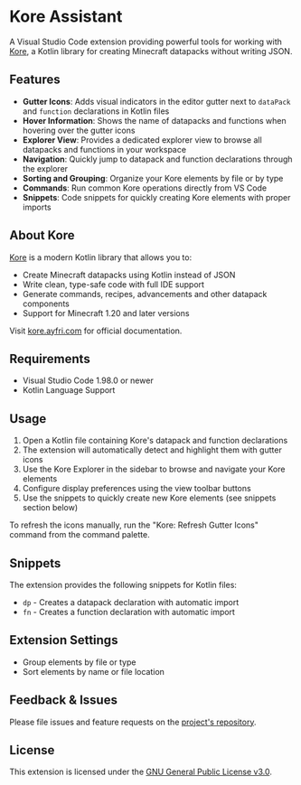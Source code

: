 # Kore Assistant

A Visual Studio Code extension providing powerful tools for working with [Kore](https://github.com/Ayfri/Kore), a Kotlin library for creating Minecraft datapacks without writing JSON.

## Features

- **Gutter Icons**: Adds visual indicators in the editor gutter next to `dataPack` and `function` declarations in Kotlin files
- **Hover Information**: Shows the name of datapacks and functions when hovering over the gutter icons
- **Explorer View**: Provides a dedicated explorer view to browse all datapacks and functions in your workspace
- **Navigation**: Quickly jump to datapack and function declarations through the explorer
- **Sorting and Grouping**: Organize your Kore elements by file or by type
- **Commands**: Run common Kore operations directly from VS Code
- **Snippets**: Code snippets for quickly creating Kore elements with proper imports

## About Kore

[Kore](https://github.com/Ayfri/Kore) is a modern Kotlin library that allows you to:

- Create Minecraft datapacks using Kotlin instead of JSON
- Write clean, type-safe code with full IDE support
- Generate commands, recipes, advancements and other datapack components
- Support for Minecraft 1.20 and later versions

Visit [kore.ayfri.com](https://kore.ayfri.com/) for official documentation.

## Requirements

- Visual Studio Code 1.98.0 or newer
- Kotlin Language Support

## Usage

1. Open a Kotlin file containing Kore's datapack and function declarations
2. The extension will automatically detect and highlight them with gutter icons
3. Use the Kore Explorer in the sidebar to browse and navigate your Kore elements
4. Configure display preferences using the view toolbar buttons
5. Use the snippets to quickly create new Kore elements (see snippets section below)

To refresh the icons manually, run the "Kore: Refresh Gutter Icons" command from the command palette.

## Snippets

The extension provides the following snippets for Kotlin files:

- `dp` - Creates a datapack declaration with automatic import
- `fn` - Creates a function declaration with automatic import

## Extension Settings

- Group elements by file or type
- Sort elements by name or file location

## Feedback & Issues

Please file issues and feature requests on the [project's repository](https://github.com/Kore-Minecraft/Kore-Assistant-VSCode/issues).

## License

This extension is licensed under the [GNU General Public License v3.0](LICENSE).
